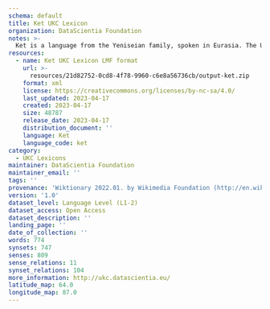 ```yaml
---
schema: default
title: Ket UKC Lexicon
organization: DataScientia Foundation
notes: >-
  Ket is a language from the Yeniseian family, spoken in Eurasia. The UKC Lexicon of Ket is represented as a lexico-semantic network. It consists of words, word senses, synsets, as well as sense-level and synset-level relationships.
resources:
  - name: Ket UKC Lexicon LMF format
    url: >-
      resources/21d82752-0cd8-4f78-9960-c6e8a56736cb/output-ket.zip
    format: xml
    license: https://creativecommons.org/licenses/by-nc-sa/4.0/
    last_updated: 2023-04-17
    created: 2023-04-17
    size: 48787
    release_date: 2023-04-17
    distribution_document: ''
    language: Ket
    language_code: ket
category:
  - UKC Lexicons
maintainer: DataScientia Foundation
maintainer_email: ''
tags: ''
provenance: 'Wiktionary 2022.01. by Wikimedia Foundation (http://en.wiktionary.org); CogNet 2.1 by Khuyagbaatar Batsuren, National University of Mongolia (http://cognet.ukc.disi.unitn.it); UniMet: Universal Metonymy 1.0 by Temuulen Khishigsuren and Gábor Bella (http://ukc.disi.unitn.it/index.php/metonymy/); MorphyNet 2.0 by Gábor Bella and Khuyagbaatar Batsuren (http://ukc.disi.unitn.it/index.php/morphynet/); Antonymy 1.0 by Gábor Bella (http://ukc.datascientia.eu); NorthEuraLex 0.9 by Johannes Dellert and Gerhard Jäger, Eberhard Karls Universität Tübingen (http://northeuralex.org/); Princeton WordNet 2.1 by Princeton University (https://wordnet.princeton.edu)'
version: '1.0'
dataset_level: Language Level (L1-2)
dataset_access: Open Access
dataset_description: ''
landing_page: ''
date_of_collection: ''
words: 774
synsets: 747
senses: 809
sense_relations: 11
synset_relations: 104
more_information: http://ukc.datascientia.eu/
latitude_map: 64.0
longitude_map: 87.0
---
```

